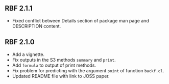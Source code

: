 ## RBF 2.1.1
 - Fixed conflict between Details section of package man page and DESCRIPTION content.

## RBF 2.1.0

 - Add a vignette.
 - Fix outputs in the S3 methods `summary` and `print`.
 - Add `formula` to output of print methods.
 - Fix problem for predicting with the argument `point` of function `backf.cl`.
 - Updated README file with link to JOSS paper.
 